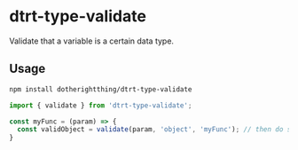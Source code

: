 # dtrt-type-validate

Validate that a variable is a certain data type.

## Usage

```sh
npm install dotherightthing/dtrt-type-validate
```

```js
import { validate } from 'dtrt-type-validate';

const myFunc = (param) => {
  const validObject = validate(param, 'object', 'myFunc'); // then do something with validObject
}
```
